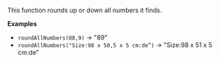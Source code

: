 This function rounds up or down all numbers it finds.

**Examples**

- `roundAllNumbers(88,9)` &#8594; "89"
- `roundAllNumbers("Size:98 x 50,5 x 5 cm:de”)` &#8594; "Size:98 x 51 x 5 cm:de”
